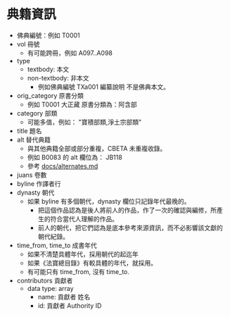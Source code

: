 # 典籍資訊

* 佛典編號：例如 T0001
* vol 冊號
  * 有可能跨冊，例如 A097..A098
* type
  * textbody: 本文
  * non-textbody: 非本文
    * 例如佛典編號 TXa001 編纂說明 不是佛典本文。
* orig_category 原書分類
  * 例如 T0001 大正藏 原書分類為：阿含部
* category 部類
  * 可能多值，例如： "寶積部類,淨土宗部類"
* title 題名
* alt 替代典籍
  * 與其他典籍全部或部分重複，CBETA 未重複收錄。
  * 例如 B0083 的 alt 欄位為： JB118
  * 參考 [docs/alternates.md](docs/alternates.md)
* juans 卷數
* byline 作譯者行
* dynasty 朝代
  * 如果 byline 有多個朝代，dynasty 欄位只記錄年代最晚的。
    * 把這個作品認為是後人將前人的作品，作了一次的確認與編修，所產生的符合當代人理解的作品。
    * 前人的朝代，把它們認為是底本參考來源資訊，而不必影響該文獻的朝代紀錄。
* time_from, time_to 成書年代
  * 如果不清楚具體年代，採用朝代的起迄年
  * 如果《法寶總目錄》有較具體的年代，就採用。
  * 有可能只有 time_from, 沒有 time_to.
* contributors 貢獻者
  * data type: array
    * name: 貢獻者 姓名
    * id: 貢獻者 Authority ID